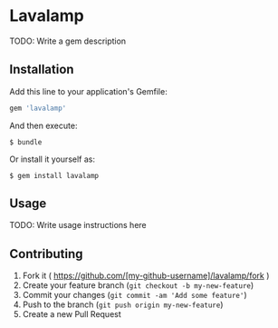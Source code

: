 # Lavalamp

TODO: Write a gem description

## Installation

Add this line to your application's Gemfile:

```ruby
gem 'lavalamp'
```

And then execute:

    $ bundle

Or install it yourself as:

    $ gem install lavalamp

## Usage

TODO: Write usage instructions here

## Contributing

1. Fork it ( https://github.com/[my-github-username]/lavalamp/fork )
2. Create your feature branch (`git checkout -b my-new-feature`)
3. Commit your changes (`git commit -am 'Add some feature'`)
4. Push to the branch (`git push origin my-new-feature`)
5. Create a new Pull Request
